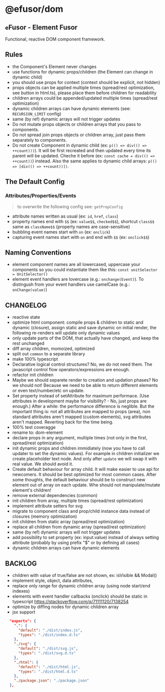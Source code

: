 # @efusor/dom

## `e`Fusor - Element Fusor

Functional, reactive DOM component framework.

## Rules

- the Component's Element never changes
- use functions for dynamic props/children (the Element can change in dynamic child)
- you should use props for context (context should be explicit, not hidden)
- props objects can be applied multiple times (spread/rest optimization, see button in html.ts), please place them before children for readability
- children arrays could be appended/updated multiple times (spread/rest optimization)
- dynamic children arrays can have dynamic elements (see: `RECURSION_LIMIT` config)
- same (by ref) dynamic arrays will not trigger updates
- Do not mutate props objects or children arrays that you pass to components.
- Do not spread join props objects or children array, just pass them separately to components.
- Do not create Component in dynamic child (ex: `p(() => div(() => ++count)))`). It will be first recreated and then updated every time its parent will be updated. Cheche it before (ex: `const cache = div(() => ++count))`) instead. Also the same applies to dynamic child arrays: `p(() => [div(() => ++count))])`.

## The Default Config

### Attributes/Properties/Events

> to overwrite the following config see: `getPropConfig`

- attribute names written as usual (ex: `id`, `href`, `class`)
- property names end with `$$` (ex: `value$$`, `checked$$`), shortcut `class$$` same as `className$$` (property names are case-sensitive)
- bubbling event names start with `on` (ex: `onclick`)
- capturing event names start with `on` and end with `$$` (ex: `onclick$$`)

## Naming Conventions

- element component names are all lowercased, uppercase your components so you could instantiate them like this: `const unitSelector = UnitSelector()`
- element event handlers are lovercase (e.g.: `onchange(Event)`). To distingush from your event handlers use camelCase (e.g.: `onChange(value)`)

## CHANGELOG

- reactive state
- optimize html component: compile props & children to static and dynamic (closure), assign static and save dynamic on initial render, the following re-renders will update only dynamic values
- only update parts of the DOM, that actually have changed, and keep the rest unchanged
- diff array children, momoized, optimized
- split out `common` to a separate library
- make 100% typescript
- Declarative logical control structures? No, we do not need them. The javascript control flow operators/expressions are enough.
- refactor init children
- Maybe we should separete render to creation and updation phases? No we should not! Because we need to be able to return different elements or even text/number/etc on update.
- Set property instead of setAttribute for maximum performace. (Use attributes in development maybe for visibility? - No, just props are enough.) After a while: the performance difference is neglible. But the important thing is: not all attributes are mapped to props (area), non standard attributes aren't mapped (custom elements), svg attributes aren't mapped. Reverting back for the time being.
- 100% test coveragge
- rename to: dom-element
- declare props in any argument, multiple times (not only in the first, spread/rest optimization)
- init dynamic props and children immidiately (now you have to call updater to set the dynamic values). For example in children initializer we create placeholder text node. And only after `update` we will swap it with real value. We should avoid it.
- Create default behaviour for array child. It will make easier to use api for newcomers. It should be best optimized for most common cases. After some thoughts, the default behaviour should be to construct new element out of array on each update. Whe should not manipulate/mutate element's children!
- remove external dependencies (common)
- init children from array, multiple times (spread/rest optimization)
- implement attribute setters for svg
- migrate to component class and prop/child instance data instead of closures (memory optimization)
- init children from static array (spread/rest optimization)
- replace all children from dynamic array (spread/rest optimization)
- same (by ref) dynamic arrays will not trigger updates
- add possibility to set property (ex: input.value) instead of always setting attribute (probably by using prefix "$" or by defining all cases)
- dynamic children arrays can have dynamic elements

## BACKLOG

- children with value of true/false are not shown, ex: isVisible && Modal()
- implement style, object, data attributes,
- replace only range for dynamic children array (using node start/end indexes)
- elements with event handler callbacks (onclick) should be static in typescript https://stackoverflow.com/q/71111120/7138254
- optimize by diffing nodes for dynamic children array
- jsx support

```json
  "exports": {
    ".": {
      "default": "./dist/index.js",
      "types": "./dist/index.d.ts"
    },
    "./svg": {
      "default": "./dist/svg.js",
      "types": "./dist/svg.d.ts"
    },
    "./html": {
      "default": "./dist/html.js",
      "types": "./dist/html.d.ts"
    },
    "./package.json": "./package.json"
  },
```
